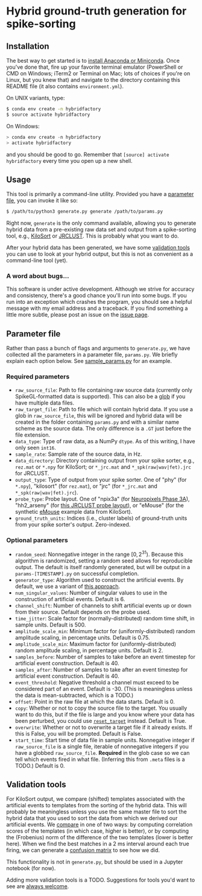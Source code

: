 # Hybrid ground-truth generation for spike-sorting

## Installation

The best way to get started is to [install Anaconda or Miniconda](https://conda.io/docs/user-guide/install/index.html).
Once you've done that, fire up your favorite terminal emulator (PowerShell or CMD on Windows; iTerm2 or Terminal on Mac;
lots of choices if you're on Linux, but you knew that) and navigate to the directory containing this README file (it
also contains `environment.yml`).

On UNIX variants, type:

```bash
$ conda env create -n hybridfactory
$ source activate hybridfactory
```

On Windows:

```powershell
> conda env create -n hybridfactory
> activate hybridfactory
```

and you should be good to go. Remember that `[source] activate hybridfactory` every time you open up a new shell.

## Usage

This tool is primarily a command-line utility.
Provided you have a [parameter file](#parameter-file), you can invoke it like so:

```bash
$ /path/to/python3 generate.py generate /path/to/params.py
```

Right now, `generate` is the only command available, allowing you to generate hybrid data from a pre-existing raw
data set and output from a spike-sorting tool, e.g., [KiloSort](https://github.com/cortex-lab/KiloSort) or
[JRCLUST](https://github.com/JaneliaSciComp/JRCLUST).
This is probably what you want to do.

After your hybrid data has been generated, we have some [validation tools](#validation-tools) you can use to look at
your hybrid output, but this is not as convenient as a command-line tool (yet).

### A word about bugs...

This software is under active development.
Although we strive for accuracy and consistency, there's a good chance you'll run into some bugs.
If you run into an exception which crashes the program, you should see a helpful message with my email address and a
traceback.
If you find something a little more subtle, please post an issue on the
[issue page](https://gitlab.com/vidriotech/spiegel/hybridfactory/issues).

## Parameter file

Rather than pass a bunch of flags and arguments to `generate.py`, we have collected all the parameters in a
parameter file, `params.py`.
We briefly explain each option below.
See [sample_params.py](https://gitlab.com/vidriotech/spiegel/hybridfactory/blob/master/sample_params.py) for an example.

### Required parameters

  - `raw_source_file`: Path to file containing raw source data (currently only SpikeGL-formatted data is supported).
  This can also be a [glob](https://en.wikipedia.org/wiki/Glob_%28programming%29) if you have multiple data files.
  - `raw_target_file`: Path to file which will contain hybrid data.
  If you use a glob in `raw_source_file`, this will be ignored and hybrid data will be created in the folder containing
   `params.py` and with a similar name scheme as the source data.
   The only difference is a `.GT` just before the file extension.
  - `data_type`: Type of raw data, as a NumPy `dtype`.
  As of this writing, I have only seen `int16`.
  - `sample_rate`: Sample rate of the source data, in Hz.
  - `data_directory`: Directory containing output from your spike sorter, e.g., `rez.mat` or `*.npy` for KiloSort;
  or `*_jrc.mat` and `*_spk(raw|wav|fet).jrc` for JRCLUST.
  - `output_type`: Type of output from your spike sorter.
  One of "phy" (for `*.npy`), "kilosort" (for `rez.mat`), or "jrc" (for `*_jrc.mat` and `*_spk(raw|wav|fet).jrc`).
  - `probe_type`: Probe layout.
  One of "npix3a" (for [Neuropixels Phase 3A](https://github.com/cortex-lab/neuropixels/wiki/About_Neuropixels)),
  "hh2_arseny" (for
  [this JRCLUST probe layout](https://github.com/JaneliaSciComp/JRCLUST/blob/master/prb/hh2_arseny.prb)), or "eMouse"
  (for the synthetic [eMouse](https://github.com/cortex-lab/KiloSort/tree/master/eMouse) example data from KiloSort). 
  - `ground_truth_units`: Indices (i.e., cluster labels) of ground-truth units from your spike sorter's output.
  Zero-indexed.

### Optional parameters

  - `random_seed`: Nonnegative integer in the range $`[0, 2^{31})`$.
  Because this algorithm is randomized, setting a random seed allows for reproducible output.
  The default is itself randomly generated, but will be output in a `params-[TIMESTAMP].py` on successful completion.
  - `generator_type`: Algorithm used to construct the artificial events.
  By default, we use a variant of [this approach](https://github.com/cortex-lab/groundTruth).
  - `num_singular_values`: Number of singular values to use in the construction of artificial events.
  Default is 6.
  - `channel_shift`: Number of channels to shift artificial events up or down from their source.
  Default depends on the probe used.
  - `time_jitter`: Scale factor for (normally-distributed) random time shift, in sample units.
  Default is 500.
  - `amplitude_scale_min`: Minimum factor for (uniformly-distributed) random amplitude scaling, in percentage units.
  Default is 0.75.
  - `amplitude_scale_min`: Maximum factor for (uniformly-distributed) random amplitude scaling, in percentage units.
  Default is 2.
  - `samples_before`: Number of samples to take before an event timestep for artificial event construction.
  Default is 40.
  - `samples_after`: Number of samples to take after an event timestep for artificial event construction.
  Default is 40.
  - `event_threshold`: Negative threshold a channel must exceed to be considered part of an event.
  Default is -30.
  (This is meaningless unless the data is mean-subtracted, which is a TODO.)
  - `offset`: Point in the raw file at which the data starts.
  Default is 0.
  - `copy`: Whether or not to copy the source file to the target.
  You usually want to do this, but if the file is large and you know where your data has been perturbed, you could use
  [`reset_target`](https://gitlab.com/vidriotech/spiegel/hybridfactory/blob/master/factory/io/raw.py#L102) instead.
  Default is True.
  - `overwrite`: Whether or not to overwrite a target file if it already exists.
  If this is False, you will be prompted.
  Default is False.
  - `start_time`: Start time of data file in sample units.
  Nonnegative integer if `raw_source_file` is a single file, iterable of nonnegative integers if you have a globbed
  `raw_source_file`.
  **Required** in the glob case so we can tell which events fired in what file.
  (Inferring this from `.meta` files is a TODO.)
  Default is 0. 

## Validation tools

For KiloSort output, we compare (shifted) templates associated with the artificial events to templates from the sorting
of the hybrid data.
This will probably be meaningless unless you use the same master file to sort the hybrid data that you used to sort the
data from which we derived our artificial events.
We [compare](https://gitlab.com/vidriotech/spiegel/hybridfactory/blob/master/factory/validate/template.py#L52) in one of
two ways: by computing correlation scores of the templates (in which case, higher is better), or by computing the
(Frobenius) norm of the difference of the two templates (lower is better here).
When we find the best matches in a 2 ms interval around each true firing, we can generate a
[confusion matrix](https://gitlab.com/vidriotech/spiegel/hybridfactory/blob/master/factory/validate/comparison.py#L5)
to see how we did.

This functionality is not in `generate.py`, but should be used in a Jupyter notebook (for now).

Adding more validation tools is a TODO.
Suggestions for tools you'd want to see are
[always welcome](https://gitlab.com/vidriotech/spiegel/hybridfactory/issues).

